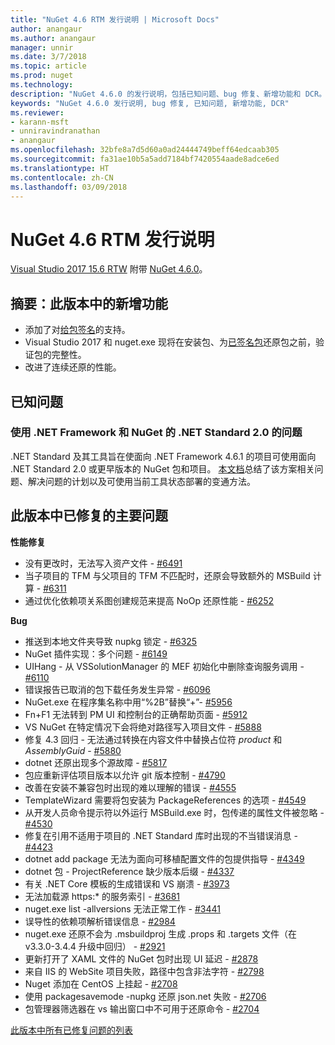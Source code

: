 ```yaml
---
title: "NuGet 4.6 RTM 发行说明 | Microsoft Docs"
author: anangaur
ms.author: anangaur
manager: unnir
ms.date: 3/7/2018
ms.topic: article
ms.prod: nuget
ms.technology: 
description: "NuGet 4.6.0 的发行说明，包括已知问题、bug 修复、新增功能和 DCR。"
keywords: "NuGet 4.6.0 发行说明, bug 修复, 已知问题, 新增功能, DCR"
ms.reviewer:
- karann-msft
- unniravindranathan
- anangaur
ms.openlocfilehash: 32bfe8a7d5d60a0ad24444749beff64edcaab305
ms.sourcegitcommit: fa31ae10b5a5add7184bf7420554aade8adce6ed
ms.translationtype: HT
ms.contentlocale: zh-CN
ms.lasthandoff: 03/09/2018
---
```

# <a name="nuget-46-rtm-release-notes"></a>NuGet 4.6 RTM 发行说明

[Visual Studio 2017 15.6 RTW](https://www.visualstudio.com/news/releasenotes/vs2017-relnotes) 附带 [NuGet 4.6.0](https://dist.nuget.org/win-x86-commandline/v4.6.0/nuget.exe)。

## <a name="summary-whats-new-in-this-release"></a>摘要：此版本中的新增功能
* 添加了对[给包签名](https://docs.microsoft.com/en-us/nuget/create-packages/sign-a-package)的支持。  
* Visual Studio 2017 和 nuget.exe 现将在安装包、为[已签名包](https://docs.microsoft.com/en-us/nuget/reference/signed-packages-reference)还原包之前，验证包的完整性。
* 改进了连续还原的性能。

## <a name="known-issues"></a>已知问题
### <a name="issues-with-net-standard-20-with-net-framework--nuget"></a>使用 .NET Framework 和 NuGet 的 .NET Standard 2.0 的问题 

.NET Standard 及其工具旨在使面向 .NET Framework 4.6.1 的项目可使用面向 .NET Standard 2.0 或更早版本的 NuGet 包和项目。 [本文档](https://github.com/dotnet/standard/issues/481)总结了该方案相关问题、解决问题的计划以及可使用当前工具状态部署的变通方法。

## <a name="top-issues-fixed-in-this-release"></a>此版本中已修复的主要问题

**性能修复**
* 没有更改时，无法写入资产文件 - [#6491](https://github.com/NuGet/Home/issues/6491)
* 当子项目的 TFM 与父项目的 TFM 不匹配时，还原会导致额外的 MSBuild 计算 - [#6311](https://github.com/NuGet/Home/issues/6311)
* 通过优化依赖项关系图创建规范来提高 NoOp 还原性能 - [#6252](https://github.com/NuGet/Home/issues/6252)

**Bug**
* 推送到本地文件夹导致 nupkg 锁定 - [#6325](https://github.com/NuGet/Home/issues/6325)
* NuGet 插件实现：多个问题 - [#6149](https://github.com/NuGet/Home/issues/6149)
* UIHang - 从 VSSolutionManager 的 MEF 初始化中删除查询服务调用 - [#6110](https://github.com/NuGet/Home/issues/6110)
* 错误报告已取消的包下载任务发生异常 - [#6096](https://github.com/NuGet/Home/issues/6096)
* NuGet.exe 在程序集名称中用“%2B”替换“+”- [#5956](https://github.com/NuGet/Home/issues/5956)
* Fn+F1 无法转到 PM UI 和控制台的正确帮助页面 - [#5912](https://github.com/NuGet/Home/issues/5912)
* VS NuGet 在特定情况下会将绝对路径写入项目文件 - [#5888](https://github.com/NuGet/Home/issues/5888)
* 修复 4.3 回归 - 无法通过转换在内容文件中替换占位符 $product$ 和 $AssemblyGuid$ - [#5880](https://github.com/NuGet/Home/issues/5880)
* dotnet 还原出现多个源故障 - [#5817](https://github.com/NuGet/Home/issues/5817)
* 包应重新评估项目版本以允许 git 版本控制 - [#4790](https://github.com/NuGet/Home/issues/4790)
* 改善在安装不兼容包时出现的难以理解的错误 - [#4555](https://github.com/NuGet/Home/issues/4555)
* TemplateWizard 需要将包安装为 PackageReferences 的选项 - [#4549](https://github.com/NuGet/Home/issues/4549)
* 从开发人员命令提示符以外运行 MSBuild.exe 时，包传递的属性文件被忽略 - [#4530](https://github.com/NuGet/Home/issues/4530)
* 修复在引用不适用于项目的 .NET Standard 库时出现的不当错误消息 - [#4423](https://github.com/NuGet/Home/issues/4423)
* dotnet add package 无法为面向可移植配置文件的包提供指导 - [#4349](https://github.com/NuGet/Home/issues/4349)
* dotnet 包 - ProjectReference 缺少版本后缀 - [#4337](https://github.com/NuGet/Home/issues/4337)
* 有关 .NET Core 模板的生成错误和 VS 崩溃 - [#3973](https://github.com/NuGet/Home/issues/3973)
* 无法加载源 https:* 的服务索引 - [#3681](https://github.com/NuGet/Home/issues/3681)
* nuget.exe list -allversions 无法正常工作 - [#3441](https://github.com/NuGet/Home/issues/3441)
* 误导性的依赖项解析错误信息 - [#2984](https://github.com/NuGet/Home/issues/2984)
* nuget.exe 还原不会为 .msbuildproj 生成 .props 和 .targets 文件（在 v3.3.0-3.4.4 升级中回归） - [#2921](https://github.com/NuGet/Home/issues/2921)
* 更新打开了 XAML 文件的 NuGet 包时出现 UI 延迟 - [#2878](https://github.com/NuGet/Home/issues/2878)
* 来自 IIS 的 WebSite 项目失败，路径中包含非法字符 - [#2798](https://github.com/NuGet/Home/issues/2798)
* Nuget 添加在 CentOS 上挂起 - [#2708](https://github.com/NuGet/Home/issues/2708)
* 使用 packagesavemode -nupkg 还原 json.net 失败 - [#2706](https://github.com/NuGet/Home/issues/2706)
* 包管理器筛选器在 vs 输出窗口中不可用于还原命令 - [#2704](https://github.com/NuGet/Home/issues/2704)


[此版本中所有已修复问题的列表](https://github.com/NuGet/Home/issues?q=is%3Aissue+is%3Aclosed+milestone%3A%224.6")
